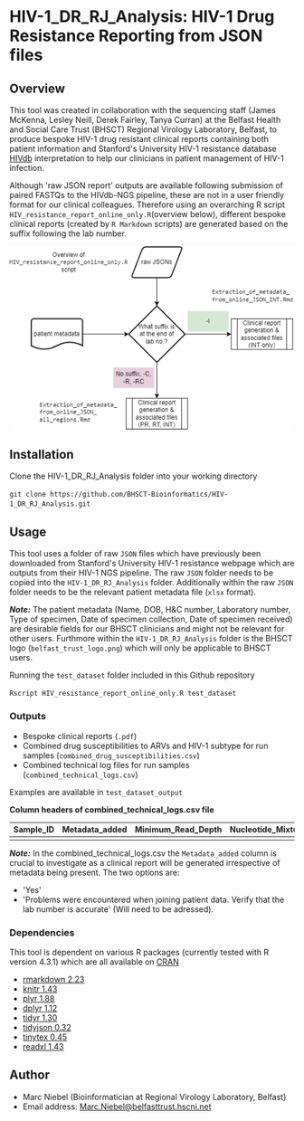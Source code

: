 # HIV-1_DR_RJ_Analysis: HIV-1 Drug Resistance Reporting from JSON files

## Overview
This tool was created in collaboration with the sequencing staff (James McKenna, Lesley Neill, Derek Fairley, Tanya Curran) at the Belfast Health and Social Care Trust (BHSCT) Regional Virology Laboratory, Belfast, to produce bespoke HIV-1 drug resistant clinical reports containing both patient information and Stanford's University HIV-1 resistance database [HIVdb](https://hivdb.stanford.edu/hivdb/by-reads/) interpretation to help our clinicians in patient management of HIV-1 infection.

Although 'raw JSON report' outputs are available following submission of paired FASTQs to the HIVdb-NGS pipeline, these are not in a user friendly format for our clinical colleagues. Therefore using an overarching R script `HIV_resistance_report_online_only.R`(overview below), different bespoke clinical reports (created by `R Markdown` scripts) are generated based on the suffix following the lab number.

![](https://github.com/BHSCT-Bioinformatics/HIV-1_DR_RJ_Analysis/blob/main/Clinical_report_generation_workflow_v2.drawio.png?raw=true)

## Installation

Clone the HIV-1_DR_RJ_Analysis folder into your working directory

`git clone https://github.com/BHSCT-Bioinformatics/HIV-1_DR_RJ_Analysis.git`

## Usage
This tool uses a folder of raw `JSON` files which have previously been downloaded from Stanford's University HIV-1 resistance webpage which are outputs from their HIV-1 NGS pipeline. The raw `JSON` folder needs to be copied into the `HIV-1_DR_RJ_Analysis` folder. Additionally within the raw `JSON` folder needs to be the relevant patient metadata file (`xlsx` format). 

***Note:*** The patient metadata (Name, DOB, H&C number, Laboratory number, Type of specimen, Date of specimen collection, Date of specimen received) are desirable fields for our BHSCT clinicians and might not be relevant for other users. Furthmore within the `HIV-1_DR_RJ_Analysis` folder is the BHSCT logo (`belfast_trust_logo.png`) which will only be applicable to BHSCT users.

Running the `test_dataset` folder included in this Github repository

`Rscript HIV_resistance_report_online_only.R test_dataset`

### Outputs
- Bespoke clinical reports (`.pdf`)
- Combined drug susceptibilities to ARVs and HIV-1 subtype for run samples (`combined_drug_susceptibilities.csv`)
- Combined technical log files for run samples (`combined_technical_logs.csv`)

Examples are available in `test_dataset_output`

**Column headers of combined_technical_logs.csv file**
  
| Sample_ID  | Metadata_added | Minimum_Read_Depth | Nucleotide_Mixture_Threshold | Mutation_Detection_Threshold | Sierra_version_date | HIVdb_version_date |
| ---------- | -------------- | ------------------ | ---------------------------- | ---------------------------- | ------------------- | ------------------ |
|            |                |                    |                              |                              |                     |                    |


***Note:*** In the combined_technical_logs.csv the `Metadata_added` column is crucial to investigate as a clinical report will be generated irrespective of metadata being present.
The two options are:
- 'Yes'
- 'Problems were encountered when joining patient data. Verify that the lab number is accurate' (Will need to be adressed).


### Dependencies
This tool is dependent on various R packages (currently tested with R version 4.3.1) which are all available on [CRAN](https://cran.r-project.org/)
- [rmarkdown 2.23](https://cran.r-project.org/web/packages/rmarkdown/index.html)
- [knitr 1.43](https://cran.r-project.org/web/packages/knitr/index.html)
- [plyr 1.88](https://cran.r-project.org/web/packages/plyr/index.html)
- [dplyr 1.12](https://cran.r-project.org/web/packages/dplyr/index.html)
- [tidyr 1.30](https://cran.r-project.org/web/packages/tidyr/index.html)
- [tidyjson 0.32](https://cran.r-project.org/web/packages/tidyjson/index.html)
- [tinytex 0.45](https://cran.r-project.org/web/packages/tinytex/index.html)
- [readxl 1.43](https://cran.r-project.org/web/packages/readxl/index.html)


## Author
- Marc Niebel (Bioinformatician at Regional Virology Laboratory, Belfast)
- Email address: Marc.Niebel@belfasttrust.hscni.net

